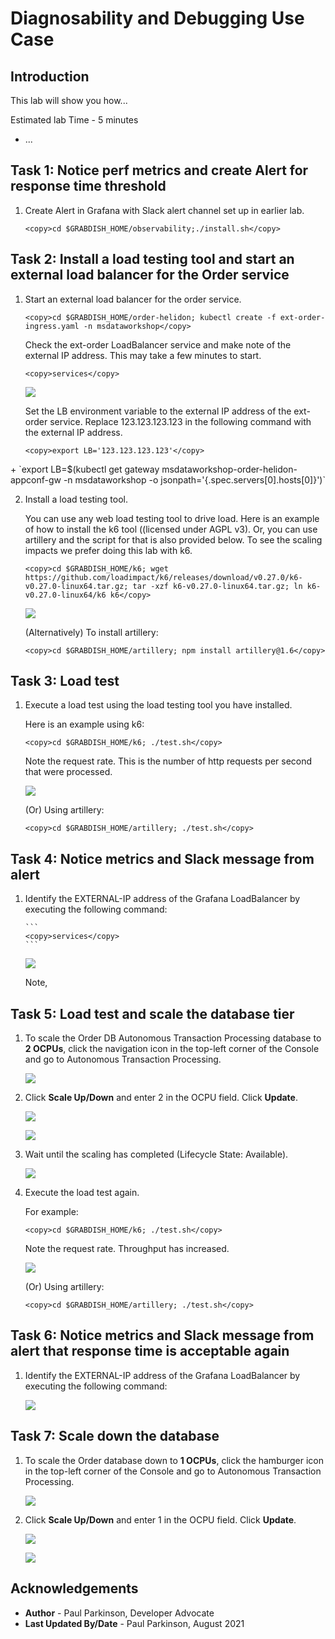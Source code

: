 # Diagnosability and Debugging Use Case

## Introduction

This lab will show you how...

Estimated lab Time - 5 minutes

  -   ...
  
## Task 1: Notice perf metrics and create Alert for response time threshold

1. Create Alert in Grafana with Slack alert channel set up in earlier lab.

    ```
    <copy>cd $GRABDISH_HOME/observability;./install.sh</copy>
    ```


## Task 2:  Install a load testing tool and start an external load balancer for the Order service

1. Start an external load balancer for the order service.

    ```
    <copy>cd $GRABDISH_HOME/order-helidon; kubectl create -f ext-order-ingress.yaml -n msdataworkshop</copy>
    ```

    Check the ext-order LoadBalancer service and make note of the external IP address. This may take a few minutes to start.

    ```
    <copy>services</copy>
    ```

    ![](images/ingress-nginx-loadbalancer-externalip.png " ")

    Set the LB environment variable to the external IP address of the ext-order service. Replace 123.123.123.123 in the following command with the external IP address.

    ```
    <copy>export LB='123.123.123.123'</copy>
    ```

<if type="multicloud-freetier">
+ `export LB=$(kubectl get gateway msdataworkshop-order-helidon-appconf-gw -n msdataworkshop -o jsonpath='{.spec.servers[0].hosts[0]}')`
</if>

2. Install a load testing tool.  

    You can use any web load testing tool to drive load. Here is an example of how to install the k6 tool ((licensed under AGPL v3). Or, you can use artillery and the script for that is also provided below. To see the scaling impacts we prefer doing this lab with k6.

	```
	<copy>cd $GRABDISH_HOME/k6; wget https://github.com/loadimpact/k6/releases/download/v0.27.0/k6-v0.27.0-linux64.tar.gz; tar -xzf k6-v0.27.0-linux64.tar.gz; ln k6-v0.27.0-linux64/k6 k6</copy>
	```

	![](images/install-k6.png " ")

	(Alternatively) To install artillery:

	```
	<copy>cd $GRABDISH_HOME/artillery; npm install artillery@1.6</copy>
	```
 
## Task 3: Load test 

1.  Execute a load test using the load testing tool you have installed.  

    Here is an example using k6:

    ```
    <copy>cd $GRABDISH_HOME/k6; ./test.sh</copy>
    ```

    Note the request rate. This is the number of http requests per second that were processed.

    ![](images/perf1replica.png " ")

    (Or) Using artillery:

    ```
    <copy>cd $GRABDISH_HOME/artillery; ./test.sh</copy>
    ```


## Task 4: Notice metrics and Slack message from alert

1. Identify the EXTERNAL-IP address of the Grafana LoadBalancer by executing the following command:

       ```
       <copy>services</copy>
       ```

     ![](images/grafana-loadbalancer-externalip.png " ")

     Note, 

## Task 5: Load test and scale the database tier

1. To scale the Order DB Autonomous Transaction Processing database to **2 OCPUs**, click the navigation icon in the top-left corner of the Console and go to Autonomous Transaction Processing.

	![](https://raw.githubusercontent.com/oracle/learning-library/master/common/images/console/database-atp.png " ")

2. Click **Scale Up/Down** and enter 2 in the OCPU field. Click **Update**.

   ![](images/ScaleTo2dbocpuScreen1.png " ")

   ![](images/ScaleTo2dbocpuScreen2.png " ")

3. Wait until the scaling has completed (Lifecycle State: Available).

   ![](images/ScaleTo2dbocpuScreen3.png " ")

4. Execute the load test again.

   For example:

    ```
    <copy>cd $GRABDISH_HOME/k6; ./test.sh</copy>
    ```

   Note the request rate.  Throughput has increased.

   ![](images/perf3replica2dbocpu.png " ")

   (Or) Using artillery:

    ```
    <copy>cd $GRABDISH_HOME/artillery; ./test.sh</copy>
    ```


## Task 6: Notice metrics and Slack message from alert that response time is acceptable again

1. Identify the EXTERNAL-IP address of the Grafana LoadBalancer by executing the following command:

     ![](images/grafana-loadbalancer-externalip.png " ")


## Task 7: Scale down the database 

1. To scale the Order database down to **1 OCPUs**, click the hamburger icon in the top-left corner of the Console and go to Autonomous Transaction Processing.

	![](https://raw.githubusercontent.com/oracle/learning-library/master/common/images/console/database-atp.png " ")

2. Click **Scale Up/Down** and enter 1 in the OCPU field. Click **Update**.

   ![](images/ScaleTo1dbocpuScreen1.png " ")

   ![](images/ScaleTo1dbocpuScreen2.png " ")


## Acknowledgements
* **Author** - Paul Parkinson, Developer Advocate
* **Last Updated By/Date** - Paul Parkinson, August 2021
